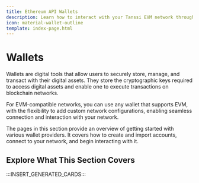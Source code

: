 ```yaml
---
title: Ethereum API Wallets
description: Learn how to interact with your Tanssi EVM network through the Ethereum API including configuring wallets, adding RPC URLs, and sending funds.
icon: material-wallet-outline
template: index-page.html
---
```


# Wallets

Wallets are digital tools that allow users to securely store, manage, and transact with their digital assets. They store the cryptographic keys required to access digital assets and enable one to execute transactions on blockchain networks.

For EVM-compatible networks, you can use any wallet that supports EVM, with the flexibility to add custom network configurations, enabling seamless connection and interaction with your network.

The pages in this section provide an overview of getting started with various wallet providers. It covers how to create and import accounts, connect to your network, and begin interacting with it.

## Explore What This Section Covers

:::INSERT_GENERATED_CARDS:::